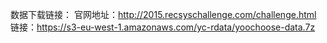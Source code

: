 数据下载链接：
官网地址：http://2015.recsyschallenge.com/challenge.html
链接：https://s3-eu-west-1.amazonaws.com/yc-rdata/yoochoose-data.7z
